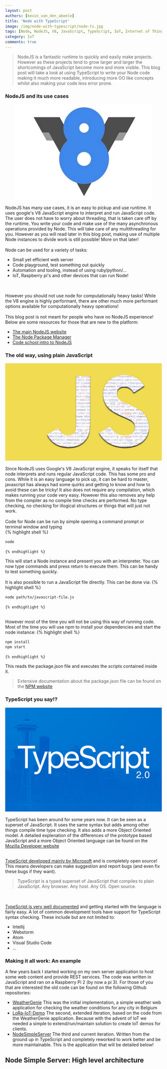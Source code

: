 ```yaml
---
layout: post
authors: [kevin_van_den_abeele]
title: 'Node with TypeScript'
image: /img/node-with-typescript/node-ts.jpg
tags: [Node, NodeJS, V8, JavaScript, TypeScript, IoT, Internet of Things]
category: IoT
comments: true
---
```


>NodeJS is a fantastic runtime to quickly and easily make projects. However as these projects tend to grow larger and larger the shortcomings of JavaScript become more and more visible.
This blog post will take a look at using TypeScript to write your Node code making it much more readable, introducing more OO like concepts whilst also making your code less error prone.

### NodeJS and its use cases

<p style="text-align: center;">
  <img alt="NodeJS Powered by the V8 JavaScript engine" src="/img/node-with-typescript/V8-engine.jpg">
</p>

NodeJS has many use cases, it is an easy to pickup and use runtime. It uses google's V8 JavaScript engine to interpret and run JavaScript code.
The user does not have to worry about threading, that is taken care off by the runtime. You write your code and make use of the many asynchronous operations provided by Node.
This will take care of any multithreading for you. However as you will read later in this blog post, making use of multiple Node instances to divide work is still possible!
More on that later!
</br></br>
Node can be used for a variety of tasks:
- Small yet efficient web server
- Code playground, test something out quickly
- Automation and tooling, instead of using ruby/python/...
- IoT, Raspberry pi's and other devices that can run Node!

</br></br>
However you should not use node for computationally heavy tasks! While the V8 engine is highly performant, there are other much more performant options available for computationally heavy operations!
</br></br>
This blog post is not meant for people who have no NodeJS experience! Below are some resources for those that are new to the platform:
- [The main NodeJS website](https://nodejs.org/en/)
- [The Node Package Manager](https://docs.npmjs.com/)
- [Code school intro to NodeJS](https://www.codeschool.com/courses/real-time-web-with-node-js)

### The old way, using plain JavaScript

<p style="text-align: center;">
  <img alt="JavaScript" src="/img/node-with-typescript/javascript.jpg">
</p>

Since NodeJS uses Google's V8 JavaScript engine, it speaks for itself that node interprets and runs regular JavaScript code. This has some pro and cons.
While it is an easy language to pick up, it can be hard to master, javascript has always had some quirks and getting to know and how to avoid these can be tricky!
It also does not require any compilation, which makes running your code very easy. However this also removes any help from the compiler as no compile time checks are performed.
No type checking, no checking for illogical structures or things that will just not work.
</br></br>
Code for Node can be run by simple opening a command prompt or terminal window and typing     
    {% highlight shell %}
    
    node
       
    {% endhighlight %}
This will start a Node instance and present you with an interpreter. You can now type commands and press return to execute them.
This can be handy to test something quickly.
</br></br>
It is also possible to run a JavaScript file directly. This can be done via:
    {% highlight shell %}
    
    node path/to/javascript-file.js 
       
    {% endhighlight %}
</br>
However most of the time you will not be using this way of running code. Most of the time you will use npm to install your dependencies and start the node instance:
    {% highlight shell %}
    
    npm install
    npm start
       
    {% endhighlight %}
This reads the package.json file and executes the scripts contained inside it.

> Extensive documentation about the package.json file can be found on the [NPM website](https://docs.npmjs.com/files/package.json)

### TypeScript you say!?

<p style="text-align: center;">
  <img alt="TypeScript" src="/img/node-with-typescript/typescript.jpg">
</p>

TypeScript has been around for some years now. It can be seen as a superset of JavaScript. It uses the same syntax but adds among other things compile time type checking. 
It also adds a more Object Oriented model. A detailed explenation of the differences of the prototype based JavaScript and a more Object Oriented language can be found on the 
[Mozilla Developer website](https://developer.mozilla.org/nl/docs/Web/JavaScript/Guide/Details_of_the_Object_Model)
</br></br>

[TypeScript developed mainly by Microsoft](https://www.typescriptlang.org/) and is completely open source! This means developers can make suggestion and report bugs (and even fix these bugs if they want).
> TypeScript is a typed superset of JavaScript that compiles to plain JavaScript. Any browser. Any host. Any OS. Open source.

</br></br>
[TypeScript is very well documented](https://www.typescriptlang.org/docs/tutorial.html) and getting started with the language is fairly easy. 
A lot of common development tools have support for TypeScript syntax checking. These include but are not limited to:
- Intellij
- Webstorm
- Atom
- Visual Studio Code
- ...

### Making it all work: An example

A few years back I started working on my own server application to host some web content and provide REST services. The code was written in JavaScript and ran on a Raspberry Pi 2 (by now a pi 3).
For those of you that are interested the old code can be found on the following Github repositories:
- [WeatherGenie](https://github.com/beele/WeatherGenie) This was the initial implementation, a simple weather web application for checking the weather conditions for any city in Belgium
- [LoRa-IoT-Demo](https://github.com/ordina-jworks/lora-iot-demo) The second, extended iteration, based on the code from the WeatherGenie application. 
Because with the advent of IoT we needed a simple to extend/run/maintain solution to create IoT demos for clients.
- [NodeSimpleServer](https://github.com/ordina-jworks/NodeSimpleServer) The third and current iteration. Written from the ground up in TypeScript and completely reworked to work better and be more maintainable.
This is the application that will be detailed below!

## Node Simple Server: High level architecture

